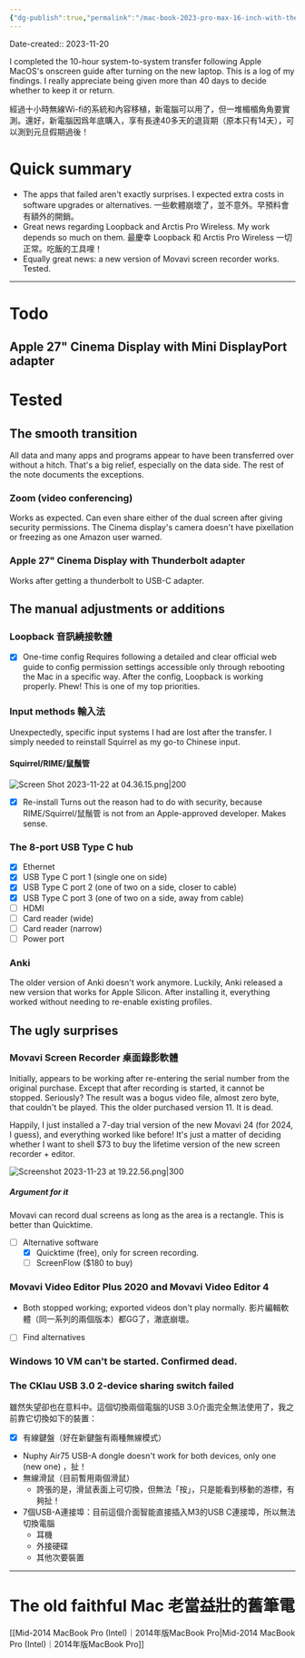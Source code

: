 ```yaml
---
{"dg-publish":true,"permalink":"/mac-book-2023-pro-max-16-inch-with-the-m3-chip-upgrade-log-mac-intel-m3/","noteIcon":"2"}
---
```


Date-created:: 2023-11-20

I completed the 10-hour system-to-system transfer following Apple MacOS's onscreen guide after turning on the new laptop. This is a log of my findings. I really appreciate being given more than 40 days to decide whether to keep it or return.

經過十小時無線Wi-fi的系統和內容移植，新電腦可以用了，但一堆楣楣角角要實測。還好，新電腦因爲年底購入，享有長達40多天的退貨期（原本只有14天），可以測到元旦假期過後！
# Quick summary

- The apps that failed aren't exactly surprises. I expected extra costs in software upgrades or alternatives. 一些軟體崩壞了，並不意外。早預料會有額外的開銷。
- Great news regarding Loopback and Arctis Pro Wireless. My work depends so much on them. 最慶幸 Loopback 和 Arctis Pro Wireless 一切正常。吃飯的工具哩！
- Equally great news: a new version of Movavi screen recorder works. Tested.

---
# Todo

## Apple 27" Cinema Display with Mini DisplayPort adapter

# Tested

## The smooth transition

All data and many apps and programs appear to have been transferred over without a hitch. That's a big relief, especially on the data side. The rest of the note documents the exceptions.
### Zoom (video conferencing)

Works as expected. Can even share either of the dual screen after giving security permissions. The Cinema display's camera doesn't have pixellation or freezing as one Amazon user warned.
### Apple 27" Cinema Display with Thunderbolt adapter

Works after getting a thunderbolt to USB-C adapter.
## The manual adjustments or additions
### Loopback 音訊繞接軟體

- [x] One-time config
Requires following a detailed and clear official web guide to config permission settings accessible only through rebooting the Mac in a specific way. After the config, Loopback is working properly. Phew! This is one of my top priorities.
### Input methods 輸入法

Unexpectedly, specific input systems I had are lost after the transfer. I simply needed to reinstall Squirrel as my go-to Chinese input.
#### Squirrel/RIME/鼠鬚管

![Screen Shot 2023-11-22 at 04.36.15.png|200](/img/user/Screen%20Shot%202023-11-22%20at%2004.36.15.png)

- [x] Re-install
Turns out the reason had to do with security, because RIME/Squirrel/鼠鬚管 is not from an Apple-approved developer. Makes sense. 
### The 8-port USB Type C hub

- [x] Ethernet
- [x] USB Type C port 1 (single one on side)
- [x] USB Type C port 2 (one of two on a side, closer to cable)
- [x] USB Type C port 3 (one of two on a side, away from cable)
- [ ] HDMI
- [ ] Card reader (wide)
- [ ] Card reader (narrow)
- [ ] Power port
### Anki

The older version of Anki doesn't work anymore. Luckily, Anki released a new version that works for Apple Silicon. After installing it, everything worked without needing to re-enable existing profiles.
## The ugly surprises

### Movavi Screen Recorder 桌面錄影軟體

Initially, appears to be working after re-entering the serial number from the original purchase. Except that after recording is started, it cannot be stopped. Seriously? The result was a bogus video file, almost zero byte, that couldn't be played. This the older purchased version 11. It is dead.

Happily, I just installed a 7-day trial version of the new Movavi 24 (for 2024, I guess), and everything worked like before! It's just a matter of deciding whether I want to shell $73 to buy the lifetime version of the new screen recorder + editor.

![Screenshot 2023-11-23 at 19.22.56.png|300](/img/user/Screenshot%202023-11-23%20at%2019.22.56.png)
##### Argument for it

Movavi can record dual screens as long as the area is a rectangle. This is better than Quicktime.

- [ ] Alternative software
	- [x] Quicktime (free), only for screen recording.
	- [ ] ScreenFlow ($180 to buy)
### Movavi Video Editor Plus 2020 and Movavi Video Editor 4

- Both stopped working; exported videos don't play normally. 影片編輯軟體（同一系列的兩個版本）都GG了，澈底崩壞。

- [ ] Find alternatives
### Windows 10 VM can't be started. Confirmed dead.

### The CKlau USB 3.0 2-device sharing switch failed

雖然失望卻也在意料中。這個切換兩個電腦的USB 3.0介面完全無法使用了，我之前靠它切換如下的裝置：

- [x] 有線鍵盤（好在新鍵盤有兩種無線模式）
- Nuphy Air75 USB-A dongle doesn't work for both devices, only one (new one) ，扯！
- 無線滑鼠（目前暫用兩個滑鼠）
	- 誇張的是，滑鼠表面上可切換，但無法「按」，只是能看到移動的游標，有夠扯！
- 7個USB-A連接埠：目前這個介面智能直接插入M3的USB C連接埠，所以無法切換電腦
	- 耳機
	- 外接硬碟
	- 其他次要裝置

---
# The old faithful Mac 老當益壯的舊筆電

[[Mid-2014 MacBook Pro (Intel)｜2014年版MacBook Pro\|Mid-2014 MacBook Pro (Intel)｜2014年版MacBook Pro]]